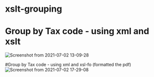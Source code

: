 # xslt-grouping

# Group by Tax code - using xml and xslt
![Screenshot from 2021-07-02 13-09-28](https://user-images.githubusercontent.com/84618520/124271972-c34c5a80-db5b-11eb-9d27-647ae3efa57f.png)

#Group by Tax code - using xml and xsl-fo (formatted the pdf)
![Screenshot from 2021-07-02 17-29-08](https://user-images.githubusercontent.com/84618520/124271947-bcbde300-db5b-11eb-81ae-22ddc6c5cd37.png)
